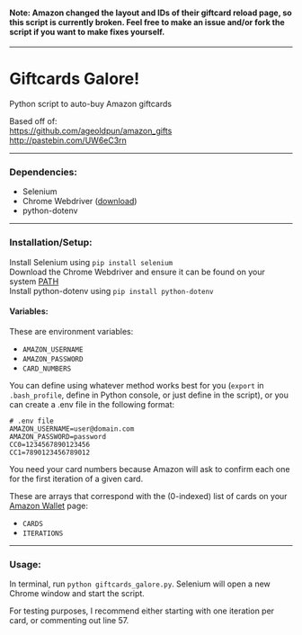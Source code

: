 #### Note: Amazon changed the layout and IDs of their giftcard reload page, so this script is currently broken. Feel free to make an issue and/or fork the script if you want to make fixes yourself.
---

# Giftcards Galore!
Python script to auto-buy Amazon giftcards

Based off of: </br>
https://github.com/ageoldpun/amazon_gifts
</br>
http://pastebin.com/UW6eC3rn

---

### Dependencies:
* Selenium
* Chrome Webdriver
  ([download](https://sites.google.com/a/chromium.org/chromedriver/downloads))
* python-dotenv

---

### Installation/Setup:
Install Selenium using `pip install selenium`</br>
Download the Chrome Webdriver and ensure it can be found on your system [PATH](http://en.wikipedia.org/wiki/PATH_%28variable%29)</br>
Install python-dotenv using `pip install python-dotenv`

#### Variables:
These are environment variables:

* `AMAZON_USERNAME`
* `AMAZON_PASSWORD`
* `CARD_NUMBERS`

You can define using whatever method works
best for you (`export` in `.bash_profile`, define in Python console, or just
define in the script), or you can create a .env file in the following format:
```
# .env file
AMAZON_USERNAME=user@domain.com
AMAZON_PASSWORD=password
CC0=1234567890123456
CC1=7890123456789012
```

You need your card numbers because Amazon will ask to confirm each one for the
first iteration of a given card.

These are arrays that correspond with the (0-indexed) list of cards on your
[Amazon Wallet](https://www.amazon.com/gp/wallet) page:

* `CARDS`
* `ITERATIONS`

---

### Usage:

In terminal, run `python giftcards_galore.py`. Selenium will open a new Chrome
window and start the script.

For testing purposes, I recommend either starting with one iteration per card,
or commenting out line 57. 
